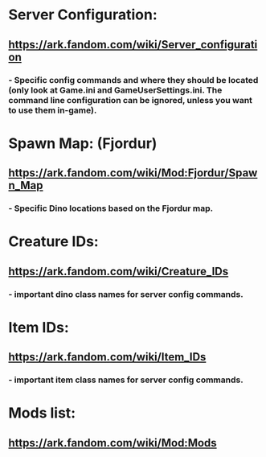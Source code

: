 # Server Configuration:
## https://ark.fandom.com/wiki/Server_configuration
### - Specific config commands and where they should be located (only look at Game.ini and GameUserSettings.ini. The command line configuration can be ignored, unless you want to use them in-game).

# Spawn Map: (Fjordur)
## https://ark.fandom.com/wiki/Mod:Fjordur/Spawn_Map
### - Specific Dino locations based on the Fjordur map.

# Creature IDs:
## https://ark.fandom.com/wiki/Creature_IDs
### - important dino class names for server config commands.

# Item IDs:
## https://ark.fandom.com/wiki/Item_IDs
### - important item class names for server config commands.

# Mods list:
## https://ark.fandom.com/wiki/Mod:Mods
